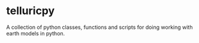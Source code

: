 # telluricpy
A collection of python classes, functions and scripts for doing working with earth models in python. 
